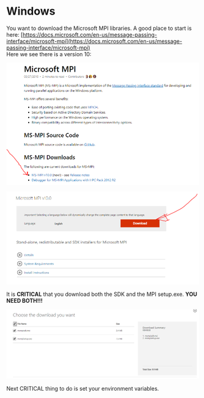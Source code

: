# Windows

You want to download the Microsoft MPI libraries. A good place to start is here: [https://docs.microsoft.com/en-us/message-passing-interface/microsoft-mpi](https://docs.microsoft.com/en-us/message-passing-interface/microsoft-mpi)  
Here we see there is a version 10:

![](../.gitbook/assets/ms-mpi-1.PNG)

![](../.gitbook/assets/ms-mpi-2.PNG)

It is **CRITICAL** that you download both the SDK and the MPI setup.exe. **YOU NEED BOTH!!!**

![](../.gitbook/assets/ms-mpi-3.PNG)

Next CRITICAL thing to do is set your environment variables.

